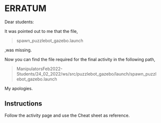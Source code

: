 # ERRATUM

Dear students:

It was pointed out to me that the file,  

> spawn_puzzlebot_gazebo.launch

,was missing.

Now you can find the file required for the final activity in the following path, 

> ManipulatorsFeb2022-Students/24_02_2022/ws/src/puzzlebot_gazebo/launch/spawn_puzzlebot_gazebo.launch

My apologies.

## Instructions

Follow the activity page and use the Cheat sheet as reference. 
